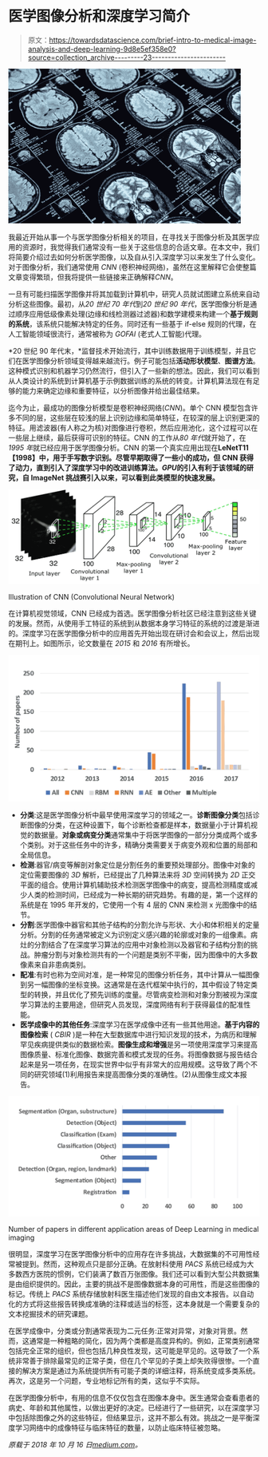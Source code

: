 # 医学图像分析和深度学习简介

> 原文：<https://towardsdatascience.com/brief-intro-to-medical-image-analysis-and-deep-learning-9d8e5ef358e0?source=collection_archive---------23----------------------->

![](img/1b8f36fe4210e00e798e0ff346a05608.png)

我最近开始从事一个与医学图像分析相关的项目，在寻找关于图像分析及其医学应用的资源时，我觉得我们通常没有一些关于这些信息的合适文章。在本文中，我们将简要介绍过去如何分析医学图像，以及自从引入深度学习以来发生了什么变化。对于图像分析，我们通常使用 *CNN* (卷积神经网络)，虽然在这里解释它会使整篇文章变得繁琐，但我将提供一些链接来正确解释*CNN*。

一旦有可能扫描医学图像并将其加载到计算机中，研究人员就试图建立系统来自动分析这些图像。最初，从*20 世纪 70 年代*到*20 世纪 90 年代*，医学图像分析是通过顺序应用低级像素处理(边缘和线检测器过滤器)和数学建模来构建一个**基于规则的系统**，该系统只能解决特定的任务。同时还有一些基于 if-else 规则的代理，在人工智能领域很流行，通常被称为 *GOFAI* (老式人工智能)代理。

*20 世纪 90 年代末，*监督技术开始流行，其中训练数据用于训练模型，并且它们在医学图像分析领域变得越来越流行。例子可能包括**活动形状模型**、**图谱方法**。这种模式识别和机器学习仍然流行，但引入了一些新的想法。因此，我们可以看到从人类设计的系统到计算机基于示例数据训练的系统的转变。计算机算法现在有足够的能力来确定边缘和重要特征，以分析图像并给出最佳结果。

迄今为止，最成功的图像分析模型是卷积神经网络(*CNN*)。单个 CNN 模型包含许多不同的层，这些层在较浅的层上识别边缘和简单特征，在较深的层上识别更深的特征。用滤波器(有人称之为核)对图像进行卷积，然后应用池化，这个过程可以在一些层上继续，最后获得可识别的特征。CNN 的工作从*80 年代*就开始了，在 *1995 年*就已经应用于医学图像分析。CNN 的第一个真实应用出现在**LeNetT11【1998】中，用于手写数字识别。尽管早期取得了一些小的成功，但 CNN 获得了动力，直到引入了深度学习中的改进训练算法。*GPU*的引入有利于该领域的研究，自 **ImageNet** 挑战赛引入以来，可以看到此类模型的快速发展。**

![](img/e23c08f51f048d0f225df1727795303c.png)

Illustration of CNN (Convolutional Neural Network)

在计算机视觉领域，CNN 已经成为首选。医学图像分析社区已经注意到这些关键的发展。然而，从使用手工特征的系统到从数据本身学习特征的系统的过渡是渐进的。深度学习在医学图像分析中的应用首先开始出现在研讨会和会议上，然后出现在期刊上。如图所示，论文数量在 *2015* 和 *2016* 有所增长。

![](img/d7964d03bc5faf7a279cc39541d41859.png)

*   **分类**:这是医学图像分析中最早使用深度学习的领域之一。**诊断图像分类**包括诊断图像的分类，在这种设置下，每个诊断检查都是样本，数据量小于计算机视觉的数据量。**对象或病变分类**通常集中于将医学图像的一部分分类成两个或多个类别。对于这些任务中的许多，精确分类需要关于病变外观和位置的局部和全局信息。
*   **检测**:器官/病变等解剖对象定位是分割任务的重要预处理部分。图像中对象的定位需要图像的 *3D* 解析，已经提出了几种算法来将 *3D* 空间转换为 *2D* 正交平面的组合。使用计算机辅助技术检测医学图像中的病变，提高检测精度或减少人类的检测时间，已经成为一种长期的研究趋势。有趣的是，第一个这样的系统是在 1995 年开发的，它使用一个有 4 层的 CNN 来检测 x 光图像中的结节。
*   **分割**:医学图像中器官和其他子结构的分割允许与形状、大小和体积相关的定量分析。分割的任务通常被定义为识别定义感兴趣的轮廓或对象的一组像素。病灶的分割结合了在深度学习算法的应用中对象检测以及器官和子结构分割的挑战。肿瘤分割与对象检测共有的一个问题是类别不平衡，因为图像中的大多数像素来自非患病类别。
*   **配准**:有时也称为空间对准，是一种常见的图像分析任务，其中计算从一幅图像到另一幅图像的坐标变换。这通常是在迭代框架中执行的，其中假设了特定类型的转换，并且优化了预先训练的度量。尽管病变检测和对象分割被视为深度学习算法的主要用途，但研究人员发现，深度网络有利于获得最佳的配准性能。
*   **医学成像中的其他任务**:深度学习在医学成像中还有一些其他用途。**基于内容的图像检索** ( *CBIR* )是一种在大型数据库中进行知识发现的技术，为病历和理解罕见疾病提供类似的数据检索。**图像生成和增强**是另一项使用深度学习来提高图像质量、标准化图像、数据完善和模式发现的任务。将图像数据与报告结合起来是另一项任务，在现实世界中似乎有非常大的应用规模。这导致了两个不同的研究领域(1)利用报告来提高图像分类的准确性。(2)从图像生成文本报告。

![](img/8f28da830c991fc714dd74edfce6099d.png)

Number of papers in different application areas of Deep Learning in medical imaging

很明显，深度学习在医学图像分析中的应用存在许多挑战，大数据集的不可用性经常被提到。然而，这种观点只是部分正确。在放射科使用 *PACS* 系统已经成为大多数西方医院的惯例，它们装满了数百万张图像。我们还可以看到大型公共数据集是由组织提供的。因此，主要的挑战不是图像数据本身的可用性，而是这些图像的标记。传统上 *PACS* 系统存储放射科医生描述他们发现的自由文本报告。以自动化的方式将这些报告转换成准确的注释或适当的标签，这本身就是一个需要复杂的文本挖掘技术的研究课题。

在医学成像中，分类或分割通常表现为二元任务:正常对异常，对象对背景。然而，这通常是一种粗略的简化，因为两个类都是高度异构的。例如，正常类别通常包括完全正常的组织，但也包括几种良性发现，这可能是罕见的。这导致了一个系统非常善于排除最常见的正常子类，但在几个罕见的子类上却失败得很惨。一个直接的解决方案是通过为系统提供所有可能子类的详细注释，将系统变成多类系统。再次，这是另一个问题，专业地标记所有的类，这似乎不实际。

在医学图像分析中，有用的信息不仅仅包含在图像本身中。医生通常会查看患者的病史、年龄和其他属性，以做出更好的决定。已经进行了一些研究，以在深度学习中包括除图像之外的这些特征，但结果显示，这并不那么有效。挑战之一是平衡深度学习网络中的成像特征与临床特征的数量，以防止临床特征被忽略。

*原载于 2018 年 10 月 16 日*[*medium.com*](https://medium.com/@saurabh.yadav919/brief-intro-of-medical-image-analysis-and-deep-learning-810df940d2f7)*。*